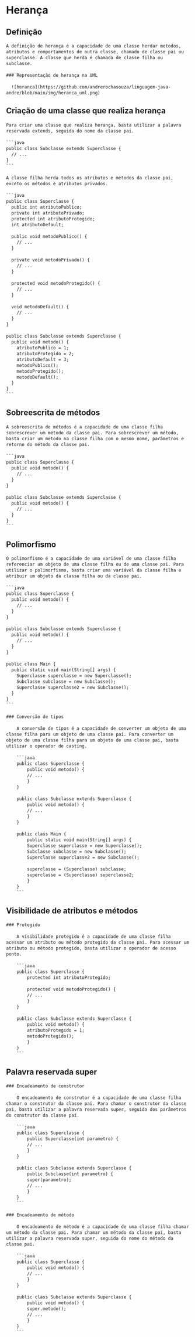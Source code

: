 # Herança
  ## Definição

    A definição de herança é a capacidade de uma classe herdar metodos, atributos e comportamentos de outra classe, chamado de classe pai ou superclasse. A classe que herda é chamada de classe filha ou subclasse.

    ### Representação de herança na UML

      ![heranca](https://github.com/andrerochasouza/linguagem-java-andre/blob/main/img/heranca_uml.png)


  ## Criação de uma classe que realiza herança 

    Para criar uma classe que realiza herança, basta utilizar a palavra reservada extends, seguida do nome da classe pai.

    ```java
    public class Subclasse extends Superclasse {
      // ...
    }
    ```

    A classe filha herda todos os atributos e métodos da classe pai, exceto os métodos e atributos privados.

    ```java
    public class Superclasse {
      public int atributoPublico;
      private int atributoPrivado;
      protected int atributoProtegido;
      int atributoDefault;

      public void metodoPublico() {
        // ...
      }

      private void metodoPrivado() {
        // ...
      }

      protected void metodoProtegido() {
        // ...
      }

      void metodoDefault() {
        // ...
      }
    }

    public class Subclasse extends Superclasse {
      public void metodo() {
        atributoPublico = 1;
        atributoProtegido = 2;
        atributoDefault = 3;
        metodoPublico();
        metodoProtegido();
        metodoDefault();
      }
    }
    ```

  ## Sobreescrita de métodos

    A sobreescrita de métodos é a capacidade de uma classe filha sobrescrever um método da classe pai. Para sobrescrever um método, basta criar um método na classe filha com o mesmo nome, parâmetros e retorno do método da classe pai.

    ```java
    public class Superclasse {
      public void metodo() {
        // ...
      }
    }

    public class Subclasse extends Superclasse {
      public void metodo() {
        // ...
      }
    }
    ```

  ## Polimorfismo

    O polimorfismo é a capacidade de uma variável de uma classe filha referenciar um objeto de uma classe filha ou de uma classe pai. Para utilizar o polimorfismo, basta criar uma variável da classe filha e atribuir um objeto da classe filha ou da classe pai.

    ```java
    public class Superclasse {
      public void metodo() {
        // ...
      }
    }

    public class Subclasse extends Superclasse {
      public void metodo() {
        // ...
      }
    }

    public class Main {
      public static void main(String[] args) {
        Superclasse superclasse = new Superclasse();
        Subclasse subclasse = new Subclasse();
        Superclasse superclasse2 = new Subclasse();
      }
    }
    ```

    ### Conversão de tipos 

        A conversão de tipos é a capacidade de converter um objeto de uma classe filha para um objeto de uma classe pai. Para converter um objeto de uma classe filha para um objeto de uma classe pai, basta utilizar o operador de casting.
    
        ```java
        public class Superclasse {
            public void metodo() {
            // ...
            }
        }
    
        public class Subclasse extends Superclasse {
            public void metodo() {
            // ...
            }
        }
    
        public class Main {
            public static void main(String[] args) {
            Superclasse superclasse = new Superclasse();
            Subclasse subclasse = new Subclasse();
            Superclasse superclasse2 = new Subclasse();
    
            superclasse = (Superclasse) subclasse;
            superclasse = (Superclasse) superclasse2;
            }
        }
        ```

  ## Visibilidade de atributos e métodos
    ### Protegido

        A visibilidade protegido é a capacidade de uma classe filha acessar um atributo ou método protegido da classe pai. Para acessar um atributo ou método protegido, basta utilizar o operador de acesso ponto.

        ```java
        public class Superclasse {
            protected int atributoProtegido;

            protected void metodoProtegido() {
            // ...
            }
        }

        public class Subclasse extends Superclasse {
            public void metodo() {
            atributoProtegido = 1;
            metodoProtegido();
            }
        }
        ```

  ## Palavra reservada super 
    ### Encadeamento de construtor 

        O encadeamento de construtor é a capacidade de uma classe filha chamar o construtor da classe pai. Para chamar o construtor da classe pai, basta utilizar a palavra reservada super, seguida dos parâmetros do construtor da classe pai.

        ```java
        public class Superclasse {
            public Superclasse(int parametro) {
            // ...
            }
        }

        public class Subclasse extends Superclasse {
            public Subclasse(int parametro) {
            super(parametro);
            // ...
            }
        }
        ```

    ### Encadeamento de método

        O encadeamento de método é a capacidade de uma classe filha chamar um método da classe pai. Para chamar um método da classe pai, basta utilizar a palavra reservada super, seguida do nome do método da classe pai.

        ```java
        public class Superclasse {
            public void metodo() {
            // ...
            }
        }

        public class Subclasse extends Superclasse {
            public void metodo() {
            super.metodo();
            // ...
            }
        }
        ```
